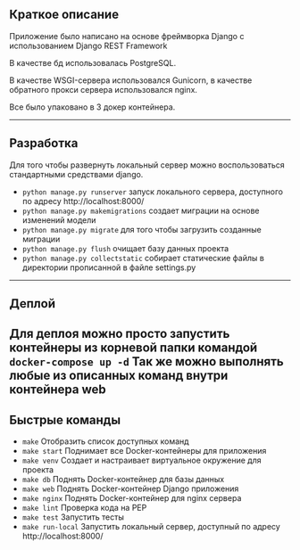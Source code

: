 ## Краткое описание
Приложение было написано на основе фреймворка Django с 
использованием Django REST Framework

В качестве бд использовалась PostgreSQL.

В качестве WSGI-сервера использовался Gunicorn, в качестве обратного
прокси сервера использовался nginx.

Все было упаковано в 3 докер контейнера.

---
## Разработка
Для того чтобы развернуть локальный сервер можно воспользоваться стандартными средствами django.
* `python manage.py runserver` запуск локального сервера, доступного по адресу http://localhost:8000/
* `python manage.py makemigrations` создает миграции на основе изменений модели
* `python manage.py migrate` для того чтобы загрузить созданные миграции
* `python manage.py flush` очищает базу данных проекта
* `python manage.py collectstatic` собирает статические файлы в директории прописанной в файле settings.py

---
## Деплой
Для деплоя можно просто запустить контейнеры из корневой папки командой
`docker-compose up -d`
Так же можно выполнять любые из описанных команд внутри контейнера web
---
## Быстрые команды

* `make` Отобразить список доступных команд
* `make start` Поднимает все Docker-контейнеры для приложения
* `make venv` Создает и настраивает виртуальное окружение для проекта
* `make db` Поднять Docker-контейнер для базы данных
* `make web` Поднять Docker-контейнер Django приложения
* `make nginx` Поднять Docker-контейнер для nginx сервера
* `make lint` Проверка кода на PEP
* `make test` Запустить тесты
* `make run-local` Запустить локальный сервер, доступный по адресу http://localhost:8000/